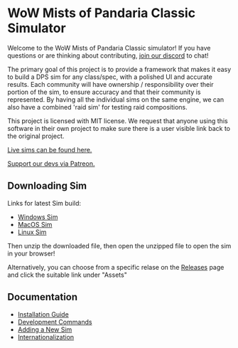 # WoW Mists of Pandaria Classic Simulator

Welcome to the WoW Mists of Pandaria Classic simulator! If you have questions or are thinking about contributing, [join our discord](https://discord.gg/jJMPr9JWwx) to chat!

The primary goal of this project is to provide a framework that makes it easy to build a DPS sim for any class/spec, with a polished UI and accurate results. Each community will have ownership / responsibility over their portion of the sim, to ensure accuracy and that their community is represented. By having all the individual sims on the same engine, we can also have a combined 'raid sim' for testing raid compositions.

This project is licensed with MIT license. We request that anyone using this software in their own project to make sure there is a user visible link back to the original project.

[Live sims can be found here.](https://wowsims.github.io/mop)

[Support our devs via Patreon.](https://www.patreon.com/wowsims)

## Downloading Sim

Links for latest Sim build:
- [Windows Sim](https://github.com/wowsims/mop/releases/latest/download/wowsimmop-windows.exe.zip)
- [MacOS Sim](https://github.com/wowsims/mop/releases/latest/download/wowsimmop-amd64-darwin.zip)
- [Linux Sim](https://github.com/wowsims/mop/releases/latest/download/wowsimmop-amd64-linux.zip)

Then unzip the downloaded file, then open the unzipped file to open the sim in your browser!

Alternatively, you can choose from a specific relase on the [Releases](https://github.com/wowsims/mop/releases) page and click the suitable link under "Assets"

## Documentation

- [Installation Guide](docs/installation.md)
- [Development Commands](docs/commands.md)
- [Adding a New Sim](docs/adding_sim.md)
- [Internationalization](docs/i18n.md)
